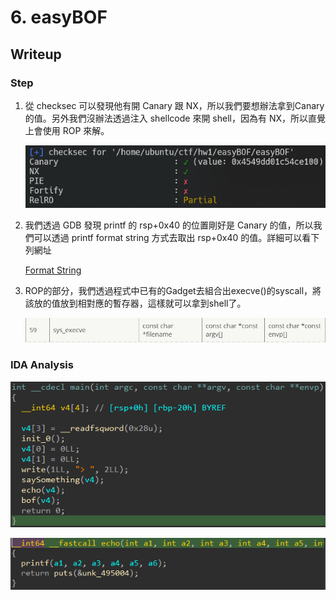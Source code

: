 # 6. easyBOF

## Writeup

### Step

1. 從 checksec 可以發現他有開 Canary 跟 NX，所以我們要想辦法拿到Canary的值。另外我們沒辦法透過注入 shellcode 來開 shell，因為有 NX，所以直覺上會使用 ROP 來解。
    
    ![Untitled](../img/Untitled%2022.png)
    
2. 我們透過 GDB 發現 printf 的 rsp+0x40 的位置剛好是 Canary 的值，所以我們可以透過 printf format string 方式去取出 rsp+0x40 的值。詳細可以看下列網址
    
    [Format String](https://frozenkp.github.io/pwn/format_string/)
    
3. ROP的部分，我們透過程式中已有的Gadget去組合出execve()的syscall，將該放的值放到相對應的暫存器，這樣就可以拿到shell了。
    
    ![Untitled](../img/Untitled%2023.png)
    

### IDA Analysis

![Untitled](../img/Untitled%2024.png)

![Untitled](../img/Untitled%2025.png)
